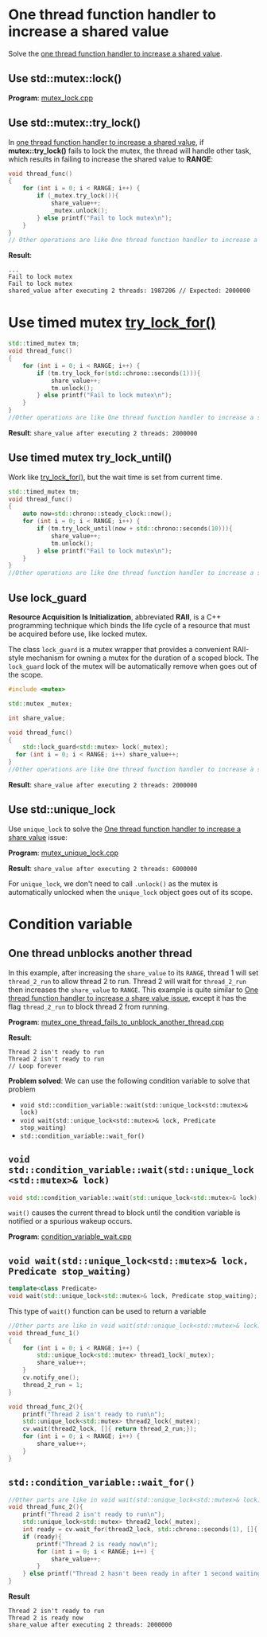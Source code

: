 # One thread function handler to increase a shared value

Solve the [one thread function handler to increase a shared value](https://github.com/TranPhucVinh/Cplusplus/blob/master/Physical%20layer/Thread/Race%20condition.md#one-thread-function-handler-to-increase-a-shared-value).

## Use std::mutex::lock()

**Program**: [mutex_lock.cpp]()

## Use std::mutex::try_lock()

In [one thread function handler to increase a shared value](https://github.com/TranPhucVinh/Cplusplus/blob/master/Physical%20layer/Thread/Race%20condition.md#one-thread-function-handler-to-increase-a-shared-value), if **mutex::try_lock()** fails to lock the mutex, the thread will handle other task, which results in failing to increase the shared value to **RANGE**:

```cpp
void thread_func()
{
    for (int i = 0; i < RANGE; i++) {
		if (_mutex.try_lock()){
            share_value++;
            _mutex.unlock();
        } else printf("Fail to lock mutex\n");
	}
}
// Other operations are like One thread function handler to increase a share value
```
**Result**:

```
...
Fail to lock mutex
Fail to lock mutex
shared_value after executing 2 threads: 1987206 // Expected: 2000000
```
# Use timed mutex [try_lock_for()]()

```cpp
std::timed_mutex tm;
void thread_func()
{
    for (int i = 0; i < RANGE; i++) {
		if (tm.try_lock_for(std::chrono::seconds(1))){
            share_value++;
            tm.unlock();
        } else printf("Fail to lock mutex\n");
	}
}
//Other operations are like One thread function handler to increase a share value
```
**Result**: ``share_value after executing 2 threads: 2000000``
## Use timed mutex try_lock_until()
Work like [try_lock_for()](#try_lock_for), but the wait time is set from current time.
```cpp
std::timed_mutex tm;
void thread_func()
{
	auto now=std::chrono::steady_clock::now();
	for (int i = 0; i < RANGE; i++) {
		if (tm.try_lock_until(now + std::chrono::seconds(10))){
            share_value++;
			tm.unlock();
        } else printf("Fail to lock mutex\n");
	}
}
//Other operations are like One thread function handler to increase a share value
```
## Use lock_guard
**Resource Acquisition Is Initialization**, abbreviated **RAII**, is a C++ programming technique which binds the life cycle of a resource that must be acquired before use, like locked mutex.

The class ``lock_guard`` is a mutex wrapper that provides a convenient RAII-style mechanism for owning a mutex for the duration of a scoped block. The ``lock_guard`` lock of the mutex will be automatically remove when goes out of the scope.

```cpp
#include <mutex>

std::mutex _mutex;

int share_value;

void thread_func()
{
	std::lock_guard<std::mutex> lock(_mutex);
  for (int i = 0; i < RANGE; i++) share_value++;
}
//Other operations are like One thread function handler to increase a share value
```
**Result**: ``share_value after executing 2 threads: 2000000``

## Use std::unique_lock

Use ``unique_lock`` to solve the [One thread function handler to increase a share value](Race%20condition.md#one-thread-function-handler-to-increase-a-share-value) issue:

**Program**: [mutex_unique_lock.cpp](../src/mutex_unique_lock.cpp)

**Result**: ``share_value after executing 2 threads: 6000000``

For ``unique_lock``, we don't need to call ``.unlock()`` as the mutex is automatically unlocked when the ``unique_lock`` object goes out of its scope.
# Condition variable
## One thread unblocks another thread
In this example, after increasing the ``share_value`` to its ``RANGE``, thread 1 will set ``thread_2_run`` to allow thread 2 to run. Thread 2 will wait for ``thread_2_run`` then increases the ``share_value`` to ``RANGE``. This example is quite similar to [One thread function handler to increase a share value issue](Race%20condition.md#one-thread-function-handler-to-increase-a-share-value), except it has the flag ``thread_2_run`` to block thread 2 from running.

**Program**: [mutex_one_thread_fails_to_unblock_another_thread.cpp](../src/mutex_one_thread_fails_to_unblock_another_thread.cpp)

**Result**:

```
Thread 2 isn't ready to run
Thread 2 isn't ready to run
// Loop forever
```

**Problem solved**: We can use the following condition variable to solve that problem
* ``void std::condition_variable::wait(std::unique_lock<std::mutex>& lock)``
* ``void wait(std::unique_lock<std::mutex>& lock, Predicate stop_waiting)``
* ``std::condition_variable::wait_for()``

## ``void std::condition_variable::wait(std::unique_lock<std::mutex>& lock)``

```cpp
void std::condition_variable::wait(std::unique_lock<std::mutex>& lock);
```

``wait()`` causes the current thread to block until the condition variable is notified or a spurious wakeup occurs.

**Program**: [condition_variable_wait.cpp](../src/condition_variable_wait.cpp)

## ``void wait(std::unique_lock<std::mutex>& lock, Predicate stop_waiting)``
```cpp
template<class Predicate>
void wait(std::unique_lock<std::mutex>& lock, Predicate stop_waiting);
```
This type of ``wait()`` function can be used to return a variable
```cpp
//Other parts are like in void wait(std::unique_lock<std::mutex>& lock) example
void thread_func_1()
{
    for (int i = 0; i < RANGE; i++) {
		std::unique_lock<std::mutex> thread1_lock(_mutex);
		share_value++;
    }   
	cv.notify_one();
    thread_2_run = 1;
}

void thread_func_2(){
	printf("Thread 2 isn't ready to run\n");
	std::unique_lock<std::mutex> thread2_lock(_mutex);
	cv.wait(thread2_lock, []{ return thread_2_run;});
    for (int i = 0; i < RANGE; i++) {
        share_value++;
    }
}
```
## ``std::condition_variable::wait_for()``

```cpp
//Other parts are like in void wait(std::unique_lock<std::mutex>& lock) example
void thread_func_2(){
	printf("Thread 2 isn't ready to run\n");
	std::unique_lock<std::mutex> thread2_lock(_mutex);
	int ready = cv.wait_for(thread2_lock, std::chrono::seconds(1), []{ return thread_2_run;});
	if (ready){
		printf("Thread 2 is ready now\n");
		for (int i = 0; i < RANGE; i++) {
	        share_value++;
	    }
	} else printf("Thread 2 hasn't been ready in after 1 second waiting\n");
}
```
**Result**
```
Thread 2 isn't ready to run
Thread 2 is ready now
share_value after executing 2 threads: 2000000
```
